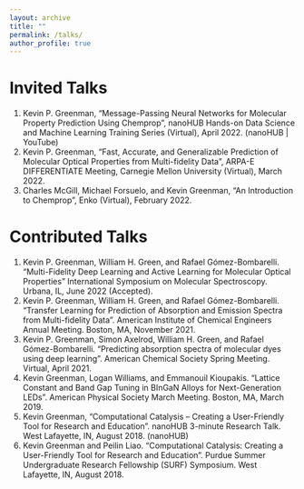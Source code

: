```yaml
---
layout: archive
title: ""
permalink: /talks/
author_profile: true
---
```


# Invited Talks
1.	Kevin P. Greenman, “Message-Passing Neural Networks for Molecular Property Prediction Using Chemprop”, nanoHUB Hands-on Data Science and Machine Learning Training Series (Virtual), April 2022. (nanoHUB \| YouTube)
2.	Kevin P. Greenman, “Fast, Accurate, and Generalizable Prediction of Molecular Optical Properties from Multi-fidelity Data”, ARPA-E DIFFERENTIATE Meeting, Carnegie Mellon University (Virtual), March 2022.
3.	Charles McGill, Michael Forsuelo, and Kevin Greenman, “An Introduction to Chemprop”, Enko (Virtual), February 2022.

# Contributed Talks
1.	Kevin P. Greenman, William H. Green, and Rafael Gómez-Bombarelli. “Multi-Fidelity Deep Learning and Active Learning for Molecular Optical Properties” International Symposium on Molecular Spectroscopy. Urbana, IL, June 2022 (Accepted).
2.	Kevin P. Greenman, William H. Green, and Rafael Gómez-Bombarelli. “Transfer Learning for Prediction of Absorption and Emission Spectra from Multi-fidelity Data”. American Institute of Chemical Engineers Annual Meeting. Boston, MA, November 2021.
3.	Kevin P. Greenman, Simon Axelrod, William H. Green, and Rafael Gómez-Bombarelli. “Predicting absorption spectra of molecular dyes using deep learning”. American Chemical Society Spring Meeting. Virtual, April 2021.
4.	Kevin Greenman, Logan Williams, and Emmanouil Kioupakis. “Lattice Constant and Band Gap Tuning in BInGaN Alloys for Next-Generation LEDs”. American Physical Society March Meeting. Boston, MA, March 2019.
5.	Kevin Greenman, “Computational Catalysis – Creating a User-Friendly Tool for Research and Education”. nanoHUB 3-minute Research Talk. West Lafayette, IN, August 2018. (nanoHUB)
6.	Kevin Greenman and Peilin Liao. “Computational Catalysis: Creating a User-Friendly Tool for Research and Education”. Purdue Summer Undergraduate Research Fellowship (SURF) Symposium. West Lafayette, IN, August 2018.
